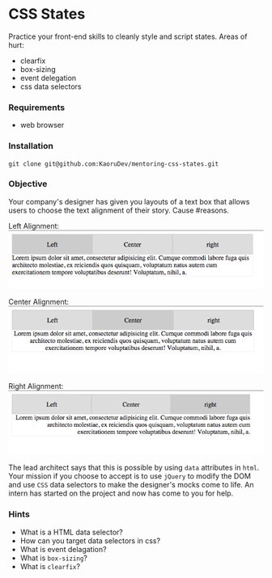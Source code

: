 # CSS States

Practice your front-end skills to cleanly style and script states. Areas of hurt:
- clearfix
- box-sizing
- event delegation
- css data selectors


### Requirements
- web browser


### Installation
```
git clone git@github.com:KaoruDev/mentoring-css-states.git
```


### Objective

Your company's designer has given you layouts of a text box that allows users to choose the text alignment of their story. Cause #reasons.


Left Alignment:
![left alignment](https://raw.githubusercontent.com/KaoruDev/mentoring-css-states/master/screenshots/screenshot-left.png
)

Center Alignment:
![left alignment](https://raw.githubusercontent.com/KaoruDev/mentoring-css-states/master/screenshots/screenshot-center.png
)

Right Alignment:
![left alignment](https://raw.githubusercontent.com/KaoruDev/mentoring-css-states/master/screenshots/screenshot-right.png
)


The lead architect says that this is possible by using `data` attributes in `html`. Your mission if you choose to accept is to use `jQuery` to modify the DOM and use `CSS` data selectors to make the designer's mocks come to life. An intern has started on the project and now has come to you for help.

### Hints

- What is a HTML data selector?
- How can you target data selectors in css?
- What is event delagation?
- What is `box-sizing`?
- What is `clearfix`?


